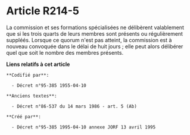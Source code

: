 # Article R214-5

La commission et ses formations spécialisées ne délibèrent valablement que si les trois quarts de leurs membres sont présents
ou régulièrement suppléés. Lorsque ce quorum n'est pas atteint, la commission est à nouveau convoquée dans le délai de huit
jours ; elle peut alors délibérer quel que soit le nombre des membres présents.

**Liens relatifs à cet article**

	**Codifié par**:

	  - Décret n°95-385 1955-04-10

	**Anciens textes**:

	  - Décret n°86-537 du 14 mars 1986 - art. 5 (Ab)

	**Créé par**:

	  - Décret n°95-385 1995-04-10 annexe JORF 13 avril 1995
